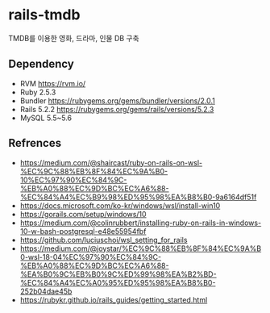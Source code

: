 # rails-tmdb
TMDB를 이용한 영화, 드라마, 인물 DB 구축

## Dependency
+ RVM https://rvm.io/
+ Ruby 2.5.3 
+ Bundler https://rubygems.org/gems/bundler/versions/2.0.1
+ Rails 5.2.2 https://rubygems.org/gems/rails/versions/5.2.3
+ MySQL 5.5~5.6

## Refrences
+ https://medium.com/@shaircast/ruby-on-rails-on-wsl-%EC%9C%88%EB%8F%84%EC%9A%B0-10%EC%97%90%EC%84%9C-%EB%A0%88%EC%9D%BC%EC%A6%88-%EC%84%A4%EC%B9%98%ED%95%98%EA%B8%B0-9a6164df51f
+ https://docs.microsoft.com/ko-kr/windows/wsl/install-win10
+ https://gorails.com/setup/windows/10
+ https://medium.com/@colinrubbert/installing-ruby-on-rails-in-windows-10-w-bash-postgresql-e48e55954fbf
+ https://github.com/luciuschoi/wsl_setting_for_rails
+ https://medium.com/@joystar/%EC%9C%88%EB%8F%84%EC%9A%B0-wsl-18-04%EC%97%90%EC%84%9C-%EB%A0%88%EC%9D%BC%EC%A6%88-%EA%B0%9C%EB%B0%9C%ED%99%98%EA%B2%BD-%EC%84%A4%EC%A0%95%ED%95%98%EA%B8%B0-252b04dae45b
+ https://rubykr.github.io/rails_guides/getting_started.html
